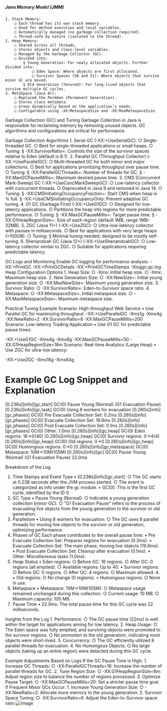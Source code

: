 <h5> Java Memory Model (JMM) </h5>
 
	1. Stack Memory:
		○ Each thread has its own stack memory.
		○ Used for method execution and local variables.
		○ Automatically managed (no garbage collection required).
		○ Thread-safe by nature (isolated to the thread).
	2. Heap Memory:
		○ Shared across all threads.
		○ Stores objects and class-level variables.
		○ Managed by the Garbage Collector (GC).
		○ Divided into:
			§ Young Generation: For newly allocated objects. Further divided into:
				□ Eden Space: Where objects are first allocated.
				□ Survivor Spaces (S0 and S1): Where objects that survive minor GC are moved.
			§ Old Generation (Tenured): For long-lived objects that survive multiple GC cycles.
	3. MetaSpace (Java 8+):
		○ Replaced the PermGen (Permanent Generation).
		○ Stores class metadata.
		○ Grows dynamically based on the application’s needs.
		○ Configurable using -XX:MetaspaceSize and -XX:MaxMetaspaceSize.

Garbage Collection (GC) and Tuning
Garbage Collection in Java is responsible for reclaiming memory by removing unused objects. 
GC algorithms and configurations are critical for performance.

Garbage Collection Algorithms
	1. Serial GC (-XX:+UseSerialGC):
		○ Single-threaded GC.
		○ Best for single-threaded applications or small heaps.
		○ Tuning:
			§ -XX:SurvivorRatio=<n>: Controls the size of the survivor spaces relative to Eden (default is 8:1).
	2. Parallel GC (Throughput Collector) (-XX:+UseParallelGC):
		○ Multi-threaded GC for both minor and major collections.
		○ Best for applications prioritizing throughput over pause time.
		○ Tuning:
			§ -XX:ParallelGCThreads=<n>: Number of threads for GC.
			§ -XX:MaxGCPauseMillis=<n>: Maximum desired pause time.
	3. CMS (Concurrent Mark-Sweep) GC (-XX:+UseConcMarkSweepGC):
		○ Low-latency collector with concurrent threads.
		○ Deprecated in Java 9 and removed in Java 14.
		○ Tuning:
			§ -XX:CMSInitiatingOccupancyFraction=<n>: Start CMS when heap is <n>% full.
			§ -XX:+UseCMSInitiatingOccupancyOnly: Prevent adaptive GC tuning.
	4. G1 GC (Garbage First) (-XX:+UseG1GC):
		○ Designed for low-latency applications.
		○ Partitions the heap into regions for more predictable performance.
		○ Tuning:
			§ -XX:MaxGCPauseMillis=<n>: Target pause time.
			§ -XX:G1HeapRegionSize=<n>: Size of each region (default 1MB, range 1MB–32MB).
	5. ZGC (Java 11+) (-XX:+UseZGC):
		○ Ultra-low-latency collector with pauses in milliseconds.
		○ Best for applications with very large heaps (>100GB).
		○ Tuning:
			§ Minimal tuning needed; designed to be mostly self-tuning.
	6. Shenandoah GC (Java 12+) (-XX:+UseShenandoahGC):
		○ Low-latency collector similar to ZGC.
		○ Suitable for applications requiring predictable latency.

GC Logs and Monitoring
Enable GC logging for performance analysis:
-XX:+PrintGC -XX:+PrintGCDetails -XX:+PrintGCTimeStamps -Xloggc:gc.log
Heap Configuration Options
	1. Heap Size:
		○ -Xms<size>: Initial heap size.
		○ -Xmx<size>: Maximum heap size.
	2. New Generation Size:
		○ -XX:NewSize=<size>: Initial young generation size.
		○ -XX:MaxNewSize=<size>: Maximum young generation size.
	3. Survivor Ratio:
		○ -XX:SurvivorRatio=<n>: Eden-to-Survivor space ratio.
	4. Metaspace:
		○ -XX:MetaspaceSize=<size>: Initial metaspace size.
		○ -XX:MaxMetaspaceSize=<size>: Maximum metaspace size.

Practical Tuning Example
Scenario: High-throughput Web Service
	• Use Parallel GC for maximizing throughput:
	-XX:+UseParallelGC -Xms1g -Xmx4g -XX:NewRatio=2 -XX:SurvivorRatio=8 -XX:MaxGCPauseMillis=200
Scenario: Low-latency Trading Application
	• Use G1 GC for predictable pause times:

-XX:+UseG1GC -Xms4g -Xmx8g -XX:MaxGCPauseMillis=50 -XX:G1HeapRegionSize=16m
Scenario: Real-time Analytics (Large Heap)
	• Use ZGC for ultra-low latency:

-XX:+UseZGC -Xms16g -Xmx64g





# Example GC Log Snippet and Explanation


[0.238s][info][gc,start] GC(0) Pause Young (Normal) (G1 Evacuation Pause)
[0.238s][info][gc,task] GC(0) Using 8 workers for evacuation
[0.260s][info][gc,phases] GC(0)   Pre Evacuate Collection Set: 0.2ms
[0.260s][info][gc,phases] GC(0)   Evacuate Collection Set: 19.9ms
[0.260s][info][gc,phases] GC(0)   Post Evacuate Collection Set: 0.1ms
[0.260s][info][gc,phases] GC(0)   Other: 1.0ms
[0.260s][info][gc,heap] GC(0) Eden regions: 16->0(40)
[0.260s][info][gc,heap] GC(0) Survivor regions: 0->4(4)
[0.260s][info][gc,heap] GC(0) Old regions: 0->0
[0.260s][info][gc,heap] GC(0) Humongous regions: 0->0
[0.260s][info][gc,metaspace] GC(0) Metaspace: 10M->10M(105M)
[0.260s][info][gc] GC(0) Pause Young (Normal) (G1 Evacuation Pause) 22.0ms


Breakdown of the Log
1. Time Stamps and Event Type
	• [0.238s][info][gc,start]:
		○ The GC starts at 0.238 seconds after the JVM process started.
		○ The event is categorized as info under the gc module.
	• GC(0): This is the first GC cycle, identified by the ID 0.
2. GC Type
	• Pause Young (Normal):
		○ Indicates a young generation collection (minor GC).
		○ "G1 Evacuation Pause" refers to the process of evacuating live objects from the young generation to the survivor or old generation.
3. Parallelism
	• Using 8 workers for evacuation:
		○ The GC uses 8 parallel threads for moving live objects to the survivor or old generation, optimizing performance.
4. Phases of GC
Each phase contributes to the overall pause time:
	• Pre Evacuate Collection Set: Prepares regions for evacuation (0.2ms).
	• Evacuate Collection Set: The main phase, moving live objects (19.9ms).
	• Post Evacuate Collection Set: Cleanup after evacuation (0.1ms).
	• Other: Miscellaneous tasks (1.0ms).
5. Heap Status
	• Eden regions:
		○ Before GC: 16 regions.
		○ After GC: 0 regions (all emptied).
		○ Available regions: Up to 40.
	• Survivor regions:
		○ Before GC: 0 regions.
		○ After GC: 4 regions.
		○ Maximum allowed: 4.
	• Old regions:
		○ No change (0 regions).
	• Humongous regions:
		○ None in use.
6. Metaspace
	• Metaspace: 10M->10M(105M):
		○ Metaspace usage remained unchanged during this collection.
		○ Current usage: 10 MB.
		○ Maximum capacity: 105 MB.
7. Pause Time
	• 22.0ms: The total pause time for this GC cycle was 22 milliseconds.

Insights from the Log
	1. Performance:
		○ The GC pause time (22ms) is well within the target for applications aiming for low latency.
	2. Heap Usage:
		○ The Eden space was fully emptied, and surviving objects were promoted to the survivor regions.
		○ No promotion to the old generation, indicating most objects were short-lived.
	3. Concurrency:
		○ The GC efficiently utilized 8 parallel threads for evacuation.
	4. No Humongous Objects:
		○ No large objects (taking up an entire region) were detected during this GC cycle.

Example Adjustments Based on Logs
If the GC Pause Time is High:
	1. Increase GC Threads:
		○ -XX:ParallelGCThreads=16: Increase the number of parallel threads for GC.
	2. Tune Region Size:
		○ -XX:G1HeapRegionSize=8m: Adjust region size to balance the number of regions processed.
	3. Optimize Pause Target:
		○ -XX:MaxGCPauseMillis=20: Set a stricter pause time goal.
If Frequent Minor GCs Occur:
	1. Increase Young Generation Size:
		○ -XX:NewRatio=2: Allocate more memory to the young generation.
	2. Survivor Space Tuning:
		○ -XX:SurvivorRatio=6: Adjust the Eden-to-Survivor space ratio
![image](https://github.com/user-attachments/assets/b5437478-5c02-44fd-98bc-19a0f002274f)
